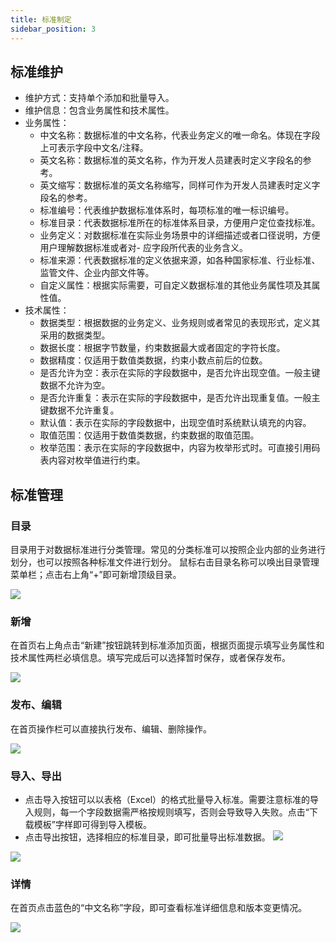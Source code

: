 ```yaml
---
title: 标准制定
sidebar_position: 3
---
```


## 标准维护

- 维护方式：支持单个添加和批量导入。
- 维护信息：包含业务属性和技术属性。
- 业务属性：
  - 中文名称：数据标准的中文名称，代表业务定义的唯一命名。体现在字段上可表示字段中文名/注释。
  - 英文名称：数据标准的英文名称，作为开发人员建表时定义字段名的参考。
  - 英文缩写：数据标准的英文名称缩写，同样可作为开发人员建表时定义字段名的参考。
  - 标准编号：代表维护数据标准体系时，每项标准的唯一标识编号。
  - 标准目录：代表数据标准所在的标准体系目录，方便用户定位查找标准。
  - 业务定义：对数据标准在实际业务场景中的详细描述或者口径说明，方便用户理解数据标准或者对- 应字段所代表的业务含义。
  - 标准来源：代表数据标准的定义依据来源，如各种国家标准、行业标准、监管文件、企业内部文件等。
  - 自定义属性：根据实际需要，可自定义数据标准的其他业务属性项及其属性值。
- 技术属性：
  - 数据类型：根据数据的业务定义、业务规则或者常见的表现形式，定义其采用的数据类型。
  - 数据长度：根据字节数量，约束数据最大或者固定的字符长度。
  - 数据精度：仅适用于数值类数据，约束小数点前后的位数。
  - 是否允许为空：表示在实际的字段数据中，是否允许出现空值。一般主键数据不允许为空。
  - 是否允许重复：表示在实际的字段数据中，是否允许出现重复值。一般主键数据不允许重复。
  - 默认值：表示在实际的字段数据中，出现空值时系统默认填充的内容。
  - 取值范围：仅适用于数值类数据，约束数据的取值范围。
  - 枚举范围：表示在实际的字段数据中，内容为枚举形式时。可直接引用码表内容对枚举值进行约束。

## 标准管理

### 目录

目录用于对数据标准进行分类管理。常见的分类标准可以按照企业内部的业务进行划分，也可以按照各种标准文件进行划分。
鼠标右击目录名称可以唤出目录管理菜单栏；点击右上角“+”即可新增顶级目录。

[![](https://uniplore-docs.oss-cn-chengdu.aliyuncs.com/datastudio/data-standard/standard/catalog.png)](https://uniplore-docs.oss-cn-chengdu.aliyuncs.com/datastudio/data-standard/standard/catalog.png)

### 新增

在首页右上角点击“新建”按钮跳转到标准添加页面，根据页面提示填写业务属性和技术属性两栏必填信息。填写完成后可以选择暂时保存，或者保存发布。

[![](https://uniplore-docs.oss-cn-chengdu.aliyuncs.com/datastudio/data-standard/standard/add.png)](https://uniplore-docs.oss-cn-chengdu.aliyuncs.com/datastudio/data-standard/standard/add.png)

### 发布、编辑

在首页操作栏可以直接执行发布、编辑、删除操作。

[![](https://uniplore-docs.oss-cn-chengdu.aliyuncs.com/datastudio/data-standard/standard/editor.png)](https://uniplore-docs.oss-cn-chengdu.aliyuncs.com/datastudio/data-standard/standard/editor.png)

### 导入、导出

- 点击导入按钮可以以表格（Excel）的格式批量导入标准。需要注意标准的导入规则，每一个字段数据需严格按规则填写，否则会导致导入失败。点击“下载模板”字样即可得到导入模板。
- 点击导出按钮，选择相应的标准目录，即可批量导出标准数据。
  [![](https://uniplore-docs.oss-cn-chengdu.aliyuncs.com/datastudio/data-standard/standard/import.png)](https://uniplore-docs.oss-cn-chengdu.aliyuncs.com/datastudio/data-standard/standard/import.png)

[![](https://uniplore-docs.oss-cn-chengdu.aliyuncs.com/datastudio/data-standard/standard/export.png)](https://uniplore-docs.oss-cn-chengdu.aliyuncs.com/datastudio/data-standard/standard/export.png)

### 详情

在首页点击蓝色的“中文名称”字段，即可查看标准详细信息和版本变更情况。

[![](https://uniplore-docs.oss-cn-chengdu.aliyuncs.com/datastudio/data-standard/standard/detail.png)](https://uniplore-docs.oss-cn-chengdu.aliyuncs.com/datastudio/data-standard/standard/detail.png)
